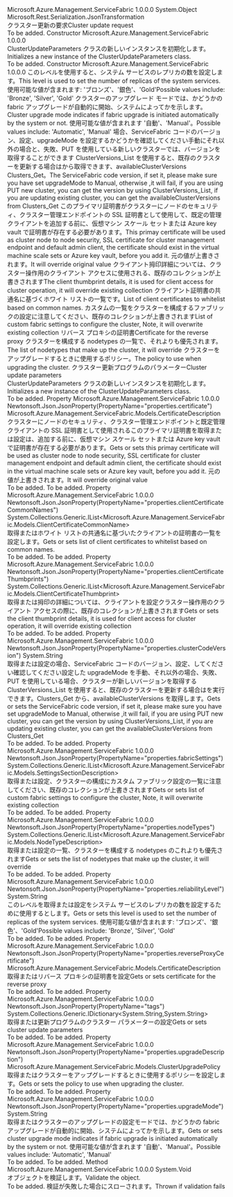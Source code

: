 <Type Name="ClusterUpdateParameters" FullName="Microsoft.Azure.Management.ServiceFabric.Models.ClusterUpdateParameters">
  <TypeSignature Language="C#" Value="public class ClusterUpdateParameters" />
  <TypeSignature Language="ILAsm" Value=".class public auto ansi beforefieldinit ClusterUpdateParameters extends System.Object" />
  <TypeSignature Language="DocId" Value="T:Microsoft.Azure.Management.ServiceFabric.Models.ClusterUpdateParameters" />
  <TypeSignature Language="VB.NET" Value="Public Class ClusterUpdateParameters" />
  <TypeSignature Language="F#" Value="type ClusterUpdateParameters = class" />
  <AssemblyInfo>
    <AssemblyName>Microsoft.Azure.Management.ServiceFabric</AssemblyName>
    <AssemblyVersion>1.0.0.0</AssemblyVersion>
  </AssemblyInfo>
  <Base>
    <BaseTypeName>System.Object</BaseTypeName>
  </Base>
  <Interfaces />
  <Attributes>
    <Attribute>
      <AttributeName>Microsoft.Rest.Serialization.JsonTransformation</AttributeName>
    </Attribute>
  </Attributes>
  <Docs>
    <summary>
            <span data-ttu-id="8f9ed-101">クラスター更新の要求</span><span class="sxs-lookup"><span data-stu-id="8f9ed-101">Cluster update request</span></span>
            </summary>
    <remarks>To be added.</remarks>
  </Docs>
  <Members>
    <Member MemberName=".ctor">
      <MemberSignature Language="C#" Value="public ClusterUpdateParameters ();" />
      <MemberSignature Language="ILAsm" Value=".method public hidebysig specialname rtspecialname instance void .ctor() cil managed" />
      <MemberSignature Language="DocId" Value="M:Microsoft.Azure.Management.ServiceFabric.Models.ClusterUpdateParameters.#ctor" />
      <MemberSignature Language="VB.NET" Value="Public Sub New ()" />
      <MemberType>Constructor</MemberType>
      <AssemblyInfo>
        <AssemblyName>Microsoft.Azure.Management.ServiceFabric</AssemblyName>
        <AssemblyVersion>1.0.0.0</AssemblyVersion>
      </AssemblyInfo>
      <Parameters />
      <Docs>
        <summary>
            <span data-ttu-id="8f9ed-102">ClusterUpdateParameters クラスの新しいインスタンスを初期化します。</span><span class="sxs-lookup"><span data-stu-id="8f9ed-102">Initializes a new instance of the ClusterUpdateParameters class.</span></span>
            </summary>
        <remarks>To be added.</remarks>
      </Docs>
    </Member>
    <Member MemberName=".ctor">
      <MemberSignature Language="C#" Value="public ClusterUpdateParameters (string reliabilityLevel = null, string upgradeMode = null, string clusterCodeVersion = null, Microsoft.Azure.Management.ServiceFabric.Models.CertificateDescription certificate = null, System.Collections.Generic.IList&lt;Microsoft.Azure.Management.ServiceFabric.Models.ClientCertificateThumbprint&gt; clientCertificateThumbprints = null, System.Collections.Generic.IList&lt;Microsoft.Azure.Management.ServiceFabric.Models.ClientCertificateCommonName&gt; clientCertificateCommonNames = null, System.Collections.Generic.IList&lt;Microsoft.Azure.Management.ServiceFabric.Models.SettingsSectionDescription&gt; fabricSettings = null, Microsoft.Azure.Management.ServiceFabric.Models.CertificateDescription reverseProxyCertificate = null, System.Collections.Generic.IList&lt;Microsoft.Azure.Management.ServiceFabric.Models.NodeTypeDescription&gt; nodeTypes = null, Microsoft.Azure.Management.ServiceFabric.Models.ClusterUpgradePolicy upgradeDescription = null, System.Collections.Generic.IDictionary&lt;string,string&gt; tags = null);" />
      <MemberSignature Language="ILAsm" Value=".method public hidebysig specialname rtspecialname instance void .ctor(string reliabilityLevel, string upgradeMode, string clusterCodeVersion, class Microsoft.Azure.Management.ServiceFabric.Models.CertificateDescription certificate, class System.Collections.Generic.IList`1&lt;class Microsoft.Azure.Management.ServiceFabric.Models.ClientCertificateThumbprint&gt; clientCertificateThumbprints, class System.Collections.Generic.IList`1&lt;class Microsoft.Azure.Management.ServiceFabric.Models.ClientCertificateCommonName&gt; clientCertificateCommonNames, class System.Collections.Generic.IList`1&lt;class Microsoft.Azure.Management.ServiceFabric.Models.SettingsSectionDescription&gt; fabricSettings, class Microsoft.Azure.Management.ServiceFabric.Models.CertificateDescription reverseProxyCertificate, class System.Collections.Generic.IList`1&lt;class Microsoft.Azure.Management.ServiceFabric.Models.NodeTypeDescription&gt; nodeTypes, class Microsoft.Azure.Management.ServiceFabric.Models.ClusterUpgradePolicy upgradeDescription, class System.Collections.Generic.IDictionary`2&lt;string, string&gt; tags) cil managed" />
      <MemberSignature Language="DocId" Value="M:Microsoft.Azure.Management.ServiceFabric.Models.ClusterUpdateParameters.#ctor(System.String,System.String,System.String,Microsoft.Azure.Management.ServiceFabric.Models.CertificateDescription,System.Collections.Generic.IList{Microsoft.Azure.Management.ServiceFabric.Models.ClientCertificateThumbprint},System.Collections.Generic.IList{Microsoft.Azure.Management.ServiceFabric.Models.ClientCertificateCommonName},System.Collections.Generic.IList{Microsoft.Azure.Management.ServiceFabric.Models.SettingsSectionDescription},Microsoft.Azure.Management.ServiceFabric.Models.CertificateDescription,System.Collections.Generic.IList{Microsoft.Azure.Management.ServiceFabric.Models.NodeTypeDescription},Microsoft.Azure.Management.ServiceFabric.Models.ClusterUpgradePolicy,System.Collections.Generic.IDictionary{System.String,System.String})" />
      <MemberSignature Language="VB.NET" Value="Public Sub New (Optional reliabilityLevel As String = null, Optional upgradeMode As String = null, Optional clusterCodeVersion As String = null, Optional certificate As CertificateDescription = null, Optional clientCertificateThumbprints As IList(Of ClientCertificateThumbprint) = null, Optional clientCertificateCommonNames As IList(Of ClientCertificateCommonName) = null, Optional fabricSettings As IList(Of SettingsSectionDescription) = null, Optional reverseProxyCertificate As CertificateDescription = null, Optional nodeTypes As IList(Of NodeTypeDescription) = null, Optional upgradeDescription As ClusterUpgradePolicy = null, Optional tags As IDictionary(Of String, String) = null)" />
      <MemberSignature Language="F#" Value="new Microsoft.Azure.Management.ServiceFabric.Models.ClusterUpdateParameters : string * string * string * Microsoft.Azure.Management.ServiceFabric.Models.CertificateDescription * System.Collections.Generic.IList&lt;Microsoft.Azure.Management.ServiceFabric.Models.ClientCertificateThumbprint&gt; * System.Collections.Generic.IList&lt;Microsoft.Azure.Management.ServiceFabric.Models.ClientCertificateCommonName&gt; * System.Collections.Generic.IList&lt;Microsoft.Azure.Management.ServiceFabric.Models.SettingsSectionDescription&gt; * Microsoft.Azure.Management.ServiceFabric.Models.CertificateDescription * System.Collections.Generic.IList&lt;Microsoft.Azure.Management.ServiceFabric.Models.NodeTypeDescription&gt; * Microsoft.Azure.Management.ServiceFabric.Models.ClusterUpgradePolicy * System.Collections.Generic.IDictionary&lt;string, string&gt; -&gt; Microsoft.Azure.Management.ServiceFabric.Models.ClusterUpdateParameters" Usage="new Microsoft.Azure.Management.ServiceFabric.Models.ClusterUpdateParameters (reliabilityLevel, upgradeMode, clusterCodeVersion, certificate, clientCertificateThumbprints, clientCertificateCommonNames, fabricSettings, reverseProxyCertificate, nodeTypes, upgradeDescription, tags)" />
      <MemberType>Constructor</MemberType>
      <AssemblyInfo>
        <AssemblyName>Microsoft.Azure.Management.ServiceFabric</AssemblyName>
        <AssemblyVersion>1.0.0.0</AssemblyVersion>
      </AssemblyInfo>
      <Parameters>
        <Parameter Name="reliabilityLevel" Type="System.String" />
        <Parameter Name="upgradeMode" Type="System.String" />
        <Parameter Name="clusterCodeVersion" Type="System.String" />
        <Parameter Name="certificate" Type="Microsoft.Azure.Management.ServiceFabric.Models.CertificateDescription" />
        <Parameter Name="clientCertificateThumbprints" Type="System.Collections.Generic.IList&lt;Microsoft.Azure.Management.ServiceFabric.Models.ClientCertificateThumbprint&gt;" />
        <Parameter Name="clientCertificateCommonNames" Type="System.Collections.Generic.IList&lt;Microsoft.Azure.Management.ServiceFabric.Models.ClientCertificateCommonName&gt;" />
        <Parameter Name="fabricSettings" Type="System.Collections.Generic.IList&lt;Microsoft.Azure.Management.ServiceFabric.Models.SettingsSectionDescription&gt;" />
        <Parameter Name="reverseProxyCertificate" Type="Microsoft.Azure.Management.ServiceFabric.Models.CertificateDescription" />
        <Parameter Name="nodeTypes" Type="System.Collections.Generic.IList&lt;Microsoft.Azure.Management.ServiceFabric.Models.NodeTypeDescription&gt;" />
        <Parameter Name="upgradeDescription" Type="Microsoft.Azure.Management.ServiceFabric.Models.ClusterUpgradePolicy" />
        <Parameter Name="tags" Type="System.Collections.Generic.IDictionary&lt;System.String,System.String&gt;" />
      </Parameters>
      <Docs>
        <param name="reliabilityLevel"><span data-ttu-id="8f9ed-103">このレベルを使用すると、システム サービスのレプリカの数を設定します。</span><span class="sxs-lookup"><span data-stu-id="8f9ed-103">This level is used to set the number of replicas of the system services.</span></span> <span data-ttu-id="8f9ed-104">使用可能な値が含まれます: 'ブロンズ'、'銀色'、'Gold'</span><span class="sxs-lookup"><span data-stu-id="8f9ed-104">Possible values include: 'Bronze', 'Silver', 'Gold'</span></span></param>
        <param name="upgradeMode"><span data-ttu-id="8f9ed-105">クラスターのアップグレード モードでは、かどうかの fabric アップグレードが自動的に開始、システムによってかを示します。</span><span class="sxs-lookup"><span data-stu-id="8f9ed-105">Cluster upgrade mode indicates if fabric upgrade is initiated automatically by the system or not.</span></span> <span data-ttu-id="8f9ed-106">使用可能な値が含まれます '自動'、'Manual'。</span><span class="sxs-lookup"><span data-stu-id="8f9ed-106">Possible values include: 'Automatic', 'Manual'</span></span></param>
        <param name="clusterCodeVersion"><span data-ttu-id="8f9ed-107">場合、ServiceFabric コードのバージョン、設定、upgradeMode を設定するかどうかを確認してください手動にそれ以外の場合と、失敗、PUT を使用している新しいクラスターでは、バージョンを取得することができます ClusterVersions_List を使用すると、既存のクラスターを更新する場合はから取得できます、availableClusterVersions Clusters_Get。</span><span class="sxs-lookup"><span data-stu-id="8f9ed-107">The ServiceFabric code version, if set it, please make sure you have set upgradeMode to Manual, otherwise ,it will fail, if you are using PUT new cluster, you can get the version by using ClusterVersions_List, if you are updating existing cluster, you can get the availableClusterVersions from Clusters_Get</span></span></param>
        <param name="certificate"><span data-ttu-id="8f9ed-108">このプライマリ証明書がクラスターにノードのセキュリティ、クラスター管理エンドポイントの SSL 証明書として使用して、既定の管理クライアントを追加する前に、仮想マシン スケール セットまたは Azure key vault で証明書が存在する必要があります。</span><span class="sxs-lookup"><span data-stu-id="8f9ed-108">This primay certificate will be used as cluster node to node security, SSL certificate for cluster management endpoint and default admin client, the certificate should exist in the virtual machine scale sets or Azure key vault, before you add it.</span></span> <span data-ttu-id="8f9ed-109">元の値が上書きされます。</span><span class="sxs-lookup"><span data-stu-id="8f9ed-109">It will override original value</span></span></param>
        <param name="clientCertificateThumbprints"><span data-ttu-id="8f9ed-110">クライアント拇印詳細については、クラスター操作用のクライアント アクセスに使用される、既存のコレクションが上書きされます</span><span class="sxs-lookup"><span data-stu-id="8f9ed-110">The client thumbprint details, it is used for client access for cluster operation, it will override existing collection</span></span></param>
        <param name="clientCertificateCommonNames"><span data-ttu-id="8f9ed-111">クライアント証明書の共通名に基づくホワイト リストの一覧です。</span><span class="sxs-lookup"><span data-stu-id="8f9ed-111">List of client certificates to whitelist based on common names.</span></span></param>
        <param name="fabricSettings"><span data-ttu-id="8f9ed-112">カスタムの一覧をクラスターを構成するファブリックの設定に注意してください、既存のコレクションが上書きされます</span><span class="sxs-lookup"><span data-stu-id="8f9ed-112">List of custom fabric settings to configure the cluster, Note, it will overwrite existing collection</span></span></param>
        <param name="reverseProxyCertificate"><span data-ttu-id="8f9ed-113">リバース プロキシの証明書</span><span class="sxs-lookup"><span data-stu-id="8f9ed-113">Certificate for the reverse proxy</span></span></param>
        <param name="nodeTypes"><span data-ttu-id="8f9ed-114">クラスターを構成する nodetypes の一覧で、それよりも優先されます。</span><span class="sxs-lookup"><span data-stu-id="8f9ed-114">The list of nodetypes that make up the cluster, it will override</span></span></param>
        <param name="upgradeDescription"><span data-ttu-id="8f9ed-115">クラスターをアップグレードするときに使用するポリシー。</span><span class="sxs-lookup"><span data-stu-id="8f9ed-115">The policy to use when upgrading the cluster.</span></span></param>
        <param name="tags"><span data-ttu-id="8f9ed-116">クラスター更新プログラムのパラメーター</span><span class="sxs-lookup"><span data-stu-id="8f9ed-116">Cluster update parameters</span></span></param>
        <summary>
            <span data-ttu-id="8f9ed-117">ClusterUpdateParameters クラスの新しいインスタンスを初期化します。</span><span class="sxs-lookup"><span data-stu-id="8f9ed-117">Initializes a new instance of the ClusterUpdateParameters class.</span></span>
            </summary>
        <remarks>To be added.</remarks>
      </Docs>
    </Member>
    <Member MemberName="Certificate">
      <MemberSignature Language="C#" Value="public Microsoft.Azure.Management.ServiceFabric.Models.CertificateDescription Certificate { get; set; }" />
      <MemberSignature Language="ILAsm" Value=".property instance class Microsoft.Azure.Management.ServiceFabric.Models.CertificateDescription Certificate" />
      <MemberSignature Language="DocId" Value="P:Microsoft.Azure.Management.ServiceFabric.Models.ClusterUpdateParameters.Certificate" />
      <MemberSignature Language="VB.NET" Value="Public Property Certificate As CertificateDescription" />
      <MemberSignature Language="F#" Value="member this.Certificate : Microsoft.Azure.Management.ServiceFabric.Models.CertificateDescription with get, set" Usage="Microsoft.Azure.Management.ServiceFabric.Models.ClusterUpdateParameters.Certificate" />
      <MemberType>Property</MemberType>
      <AssemblyInfo>
        <AssemblyName>Microsoft.Azure.Management.ServiceFabric</AssemblyName>
        <AssemblyVersion>1.0.0.0</AssemblyVersion>
      </AssemblyInfo>
      <Attributes>
        <Attribute>
          <AttributeName>Newtonsoft.Json.JsonProperty(PropertyName="properties.certificate")</AttributeName>
        </Attribute>
      </Attributes>
      <ReturnValue>
        <ReturnType>Microsoft.Azure.Management.ServiceFabric.Models.CertificateDescription</ReturnType>
      </ReturnValue>
      <Docs>
        <summary>
            <span data-ttu-id="8f9ed-118">クラスターにノードのセキュリティ、クラスター管理エンドポイントと既定管理クライアントの SSL 証明書として使用されるこのプライマリ証明書を取得または設定は、追加する前に、仮想マシン スケール セットまたは Azure key vault で証明書が存在する必要があります。</span><span class="sxs-lookup"><span data-stu-id="8f9ed-118">Gets or sets this primay certificate will be used as cluster node to node security, SSL certificate for cluster management endpoint and default admin client, the certificate should exist in the virtual machine scale sets or Azure key vault, before you add it.</span></span>
            <span data-ttu-id="8f9ed-119">元の値が上書きされます。</span><span class="sxs-lookup"><span data-stu-id="8f9ed-119">It will override original value</span></span>
            </summary>
        <value>To be added.</value>
        <remarks>To be added.</remarks>
      </Docs>
    </Member>
    <Member MemberName="ClientCertificateCommonNames">
      <MemberSignature Language="C#" Value="public System.Collections.Generic.IList&lt;Microsoft.Azure.Management.ServiceFabric.Models.ClientCertificateCommonName&gt; ClientCertificateCommonNames { get; set; }" />
      <MemberSignature Language="ILAsm" Value=".property instance class System.Collections.Generic.IList`1&lt;class Microsoft.Azure.Management.ServiceFabric.Models.ClientCertificateCommonName&gt; ClientCertificateCommonNames" />
      <MemberSignature Language="DocId" Value="P:Microsoft.Azure.Management.ServiceFabric.Models.ClusterUpdateParameters.ClientCertificateCommonNames" />
      <MemberSignature Language="VB.NET" Value="Public Property ClientCertificateCommonNames As IList(Of ClientCertificateCommonName)" />
      <MemberSignature Language="F#" Value="member this.ClientCertificateCommonNames : System.Collections.Generic.IList&lt;Microsoft.Azure.Management.ServiceFabric.Models.ClientCertificateCommonName&gt; with get, set" Usage="Microsoft.Azure.Management.ServiceFabric.Models.ClusterUpdateParameters.ClientCertificateCommonNames" />
      <MemberType>Property</MemberType>
      <AssemblyInfo>
        <AssemblyName>Microsoft.Azure.Management.ServiceFabric</AssemblyName>
        <AssemblyVersion>1.0.0.0</AssemblyVersion>
      </AssemblyInfo>
      <Attributes>
        <Attribute>
          <AttributeName>Newtonsoft.Json.JsonProperty(PropertyName="properties.clientCertificateCommonNames")</AttributeName>
        </Attribute>
      </Attributes>
      <ReturnValue>
        <ReturnType>System.Collections.Generic.IList&lt;Microsoft.Azure.Management.ServiceFabric.Models.ClientCertificateCommonName&gt;</ReturnType>
      </ReturnValue>
      <Docs>
        <summary>
            <span data-ttu-id="8f9ed-120">取得またはホワイト リストの共通名に基づいたクライアントの証明書の一覧を設定します。</span><span class="sxs-lookup"><span data-stu-id="8f9ed-120">Gets or sets list of client certificates to whitelist based on common names.</span></span>
            </summary>
        <value>To be added.</value>
        <remarks>To be added.</remarks>
      </Docs>
    </Member>
    <Member MemberName="ClientCertificateThumbprints">
      <MemberSignature Language="C#" Value="public System.Collections.Generic.IList&lt;Microsoft.Azure.Management.ServiceFabric.Models.ClientCertificateThumbprint&gt; ClientCertificateThumbprints { get; set; }" />
      <MemberSignature Language="ILAsm" Value=".property instance class System.Collections.Generic.IList`1&lt;class Microsoft.Azure.Management.ServiceFabric.Models.ClientCertificateThumbprint&gt; ClientCertificateThumbprints" />
      <MemberSignature Language="DocId" Value="P:Microsoft.Azure.Management.ServiceFabric.Models.ClusterUpdateParameters.ClientCertificateThumbprints" />
      <MemberSignature Language="VB.NET" Value="Public Property ClientCertificateThumbprints As IList(Of ClientCertificateThumbprint)" />
      <MemberSignature Language="F#" Value="member this.ClientCertificateThumbprints : System.Collections.Generic.IList&lt;Microsoft.Azure.Management.ServiceFabric.Models.ClientCertificateThumbprint&gt; with get, set" Usage="Microsoft.Azure.Management.ServiceFabric.Models.ClusterUpdateParameters.ClientCertificateThumbprints" />
      <MemberType>Property</MemberType>
      <AssemblyInfo>
        <AssemblyName>Microsoft.Azure.Management.ServiceFabric</AssemblyName>
        <AssemblyVersion>1.0.0.0</AssemblyVersion>
      </AssemblyInfo>
      <Attributes>
        <Attribute>
          <AttributeName>Newtonsoft.Json.JsonProperty(PropertyName="properties.clientCertificateThumbprints")</AttributeName>
        </Attribute>
      </Attributes>
      <ReturnValue>
        <ReturnType>System.Collections.Generic.IList&lt;Microsoft.Azure.Management.ServiceFabric.Models.ClientCertificateThumbprint&gt;</ReturnType>
      </ReturnValue>
      <Docs>
        <summary>
            <span data-ttu-id="8f9ed-121">取得または拇印の詳細については、クライアントを設定クラスター操作用のクライアント アクセスの際に、既存のコレクションが上書きされます</span><span class="sxs-lookup"><span data-stu-id="8f9ed-121">Gets or sets the client thumbprint details, it is used for client access for cluster operation, it will override existing collection</span></span>
            </summary>
        <value>To be added.</value>
        <remarks>To be added.</remarks>
      </Docs>
    </Member>
    <Member MemberName="ClusterCodeVersion">
      <MemberSignature Language="C#" Value="public string ClusterCodeVersion { get; set; }" />
      <MemberSignature Language="ILAsm" Value=".property instance string ClusterCodeVersion" />
      <MemberSignature Language="DocId" Value="P:Microsoft.Azure.Management.ServiceFabric.Models.ClusterUpdateParameters.ClusterCodeVersion" />
      <MemberSignature Language="VB.NET" Value="Public Property ClusterCodeVersion As String" />
      <MemberSignature Language="F#" Value="member this.ClusterCodeVersion : string with get, set" Usage="Microsoft.Azure.Management.ServiceFabric.Models.ClusterUpdateParameters.ClusterCodeVersion" />
      <MemberType>Property</MemberType>
      <AssemblyInfo>
        <AssemblyName>Microsoft.Azure.Management.ServiceFabric</AssemblyName>
        <AssemblyVersion>1.0.0.0</AssemblyVersion>
      </AssemblyInfo>
      <Attributes>
        <Attribute>
          <AttributeName>Newtonsoft.Json.JsonProperty(PropertyName="properties.clusterCodeVersion")</AttributeName>
        </Attribute>
      </Attributes>
      <ReturnValue>
        <ReturnType>System.String</ReturnType>
      </ReturnValue>
      <Docs>
        <summary>
            <span data-ttu-id="8f9ed-122">取得または設定の場合、ServiceFabric コードのバージョン、設定、してください確認してください設定した upgradeMode を手動、それ以外の場合、失敗、PUT を使用している場合、クラスターが新しいバージョンを取得する ClusterVersions_List を使用すると、既存のクラスターを更新する場合はを実行できます。Clusters_Get から、availableClusterVersions を取得します。</span><span class="sxs-lookup"><span data-stu-id="8f9ed-122">Gets or sets the ServiceFabric code version, if set it, please make sure you have set upgradeMode to Manual, otherwise ,it will fail, if you are using PUT new cluster, you can get the version by using ClusterVersions_List, if you are updating existing cluster, you can get the availableClusterVersions from Clusters_Get</span></span>
            </summary>
        <value>To be added.</value>
        <remarks>To be added.</remarks>
      </Docs>
    </Member>
    <Member MemberName="FabricSettings">
      <MemberSignature Language="C#" Value="public System.Collections.Generic.IList&lt;Microsoft.Azure.Management.ServiceFabric.Models.SettingsSectionDescription&gt; FabricSettings { get; set; }" />
      <MemberSignature Language="ILAsm" Value=".property instance class System.Collections.Generic.IList`1&lt;class Microsoft.Azure.Management.ServiceFabric.Models.SettingsSectionDescription&gt; FabricSettings" />
      <MemberSignature Language="DocId" Value="P:Microsoft.Azure.Management.ServiceFabric.Models.ClusterUpdateParameters.FabricSettings" />
      <MemberSignature Language="VB.NET" Value="Public Property FabricSettings As IList(Of SettingsSectionDescription)" />
      <MemberSignature Language="F#" Value="member this.FabricSettings : System.Collections.Generic.IList&lt;Microsoft.Azure.Management.ServiceFabric.Models.SettingsSectionDescription&gt; with get, set" Usage="Microsoft.Azure.Management.ServiceFabric.Models.ClusterUpdateParameters.FabricSettings" />
      <MemberType>Property</MemberType>
      <AssemblyInfo>
        <AssemblyName>Microsoft.Azure.Management.ServiceFabric</AssemblyName>
        <AssemblyVersion>1.0.0.0</AssemblyVersion>
      </AssemblyInfo>
      <Attributes>
        <Attribute>
          <AttributeName>Newtonsoft.Json.JsonProperty(PropertyName="properties.fabricSettings")</AttributeName>
        </Attribute>
      </Attributes>
      <ReturnValue>
        <ReturnType>System.Collections.Generic.IList&lt;Microsoft.Azure.Management.ServiceFabric.Models.SettingsSectionDescription&gt;</ReturnType>
      </ReturnValue>
      <Docs>
        <summary>
            <span data-ttu-id="8f9ed-123">取得または設定、クラスターの構成にカスタム ファブリック設定の一覧に注意してください、既存のコレクションが上書きされます</span><span class="sxs-lookup"><span data-stu-id="8f9ed-123">Gets or sets list of custom fabric settings to configure the cluster, Note, it will overwrite existing collection</span></span>
            </summary>
        <value>To be added.</value>
        <remarks>To be added.</remarks>
      </Docs>
    </Member>
    <Member MemberName="NodeTypes">
      <MemberSignature Language="C#" Value="public System.Collections.Generic.IList&lt;Microsoft.Azure.Management.ServiceFabric.Models.NodeTypeDescription&gt; NodeTypes { get; set; }" />
      <MemberSignature Language="ILAsm" Value=".property instance class System.Collections.Generic.IList`1&lt;class Microsoft.Azure.Management.ServiceFabric.Models.NodeTypeDescription&gt; NodeTypes" />
      <MemberSignature Language="DocId" Value="P:Microsoft.Azure.Management.ServiceFabric.Models.ClusterUpdateParameters.NodeTypes" />
      <MemberSignature Language="VB.NET" Value="Public Property NodeTypes As IList(Of NodeTypeDescription)" />
      <MemberSignature Language="F#" Value="member this.NodeTypes : System.Collections.Generic.IList&lt;Microsoft.Azure.Management.ServiceFabric.Models.NodeTypeDescription&gt; with get, set" Usage="Microsoft.Azure.Management.ServiceFabric.Models.ClusterUpdateParameters.NodeTypes" />
      <MemberType>Property</MemberType>
      <AssemblyInfo>
        <AssemblyName>Microsoft.Azure.Management.ServiceFabric</AssemblyName>
        <AssemblyVersion>1.0.0.0</AssemblyVersion>
      </AssemblyInfo>
      <Attributes>
        <Attribute>
          <AttributeName>Newtonsoft.Json.JsonProperty(PropertyName="properties.nodeTypes")</AttributeName>
        </Attribute>
      </Attributes>
      <ReturnValue>
        <ReturnType>System.Collections.Generic.IList&lt;Microsoft.Azure.Management.ServiceFabric.Models.NodeTypeDescription&gt;</ReturnType>
      </ReturnValue>
      <Docs>
        <summary>
            <span data-ttu-id="8f9ed-124">取得または設定の一覧、クラスターを構成する nodetypes のこれよりも優先されます</span><span class="sxs-lookup"><span data-stu-id="8f9ed-124">Gets or sets the list of nodetypes that make up the cluster, it will override</span></span>
            </summary>
        <value>To be added.</value>
        <remarks>To be added.</remarks>
      </Docs>
    </Member>
    <Member MemberName="ReliabilityLevel">
      <MemberSignature Language="C#" Value="public string ReliabilityLevel { get; set; }" />
      <MemberSignature Language="ILAsm" Value=".property instance string ReliabilityLevel" />
      <MemberSignature Language="DocId" Value="P:Microsoft.Azure.Management.ServiceFabric.Models.ClusterUpdateParameters.ReliabilityLevel" />
      <MemberSignature Language="VB.NET" Value="Public Property ReliabilityLevel As String" />
      <MemberSignature Language="F#" Value="member this.ReliabilityLevel : string with get, set" Usage="Microsoft.Azure.Management.ServiceFabric.Models.ClusterUpdateParameters.ReliabilityLevel" />
      <MemberType>Property</MemberType>
      <AssemblyInfo>
        <AssemblyName>Microsoft.Azure.Management.ServiceFabric</AssemblyName>
        <AssemblyVersion>1.0.0.0</AssemblyVersion>
      </AssemblyInfo>
      <Attributes>
        <Attribute>
          <AttributeName>Newtonsoft.Json.JsonProperty(PropertyName="properties.reliabilityLevel")</AttributeName>
        </Attribute>
      </Attributes>
      <ReturnValue>
        <ReturnType>System.String</ReturnType>
      </ReturnValue>
      <Docs>
        <summary>
            <span data-ttu-id="8f9ed-125">このレベルを取得または設定をシステム サービスのレプリカの数を設定するために使用するとします。</span><span class="sxs-lookup"><span data-stu-id="8f9ed-125">Gets or sets this level is used to set the number of replicas of the system services.</span></span> <span data-ttu-id="8f9ed-126">使用可能な値が含まれます: 'ブロンズ'、'銀色'、'Gold'</span><span class="sxs-lookup"><span data-stu-id="8f9ed-126">Possible values include: 'Bronze', 'Silver', 'Gold'</span></span>
            </summary>
        <value>To be added.</value>
        <remarks>To be added.</remarks>
      </Docs>
    </Member>
    <Member MemberName="ReverseProxyCertificate">
      <MemberSignature Language="C#" Value="public Microsoft.Azure.Management.ServiceFabric.Models.CertificateDescription ReverseProxyCertificate { get; set; }" />
      <MemberSignature Language="ILAsm" Value=".property instance class Microsoft.Azure.Management.ServiceFabric.Models.CertificateDescription ReverseProxyCertificate" />
      <MemberSignature Language="DocId" Value="P:Microsoft.Azure.Management.ServiceFabric.Models.ClusterUpdateParameters.ReverseProxyCertificate" />
      <MemberSignature Language="VB.NET" Value="Public Property ReverseProxyCertificate As CertificateDescription" />
      <MemberSignature Language="F#" Value="member this.ReverseProxyCertificate : Microsoft.Azure.Management.ServiceFabric.Models.CertificateDescription with get, set" Usage="Microsoft.Azure.Management.ServiceFabric.Models.ClusterUpdateParameters.ReverseProxyCertificate" />
      <MemberType>Property</MemberType>
      <AssemblyInfo>
        <AssemblyName>Microsoft.Azure.Management.ServiceFabric</AssemblyName>
        <AssemblyVersion>1.0.0.0</AssemblyVersion>
      </AssemblyInfo>
      <Attributes>
        <Attribute>
          <AttributeName>Newtonsoft.Json.JsonProperty(PropertyName="properties.reverseProxyCertificate")</AttributeName>
        </Attribute>
      </Attributes>
      <ReturnValue>
        <ReturnType>Microsoft.Azure.Management.ServiceFabric.Models.CertificateDescription</ReturnType>
      </ReturnValue>
      <Docs>
        <summary>
            <span data-ttu-id="8f9ed-127">取得またはリバース プロキシの証明書を設定</span><span class="sxs-lookup"><span data-stu-id="8f9ed-127">Gets or sets certificate for the reverse proxy</span></span>
            </summary>
        <value>To be added.</value>
        <remarks>To be added.</remarks>
      </Docs>
    </Member>
    <Member MemberName="Tags">
      <MemberSignature Language="C#" Value="public System.Collections.Generic.IDictionary&lt;string,string&gt; Tags { get; set; }" />
      <MemberSignature Language="ILAsm" Value=".property instance class System.Collections.Generic.IDictionary`2&lt;string, string&gt; Tags" />
      <MemberSignature Language="DocId" Value="P:Microsoft.Azure.Management.ServiceFabric.Models.ClusterUpdateParameters.Tags" />
      <MemberSignature Language="VB.NET" Value="Public Property Tags As IDictionary(Of String, String)" />
      <MemberSignature Language="F#" Value="member this.Tags : System.Collections.Generic.IDictionary&lt;string, string&gt; with get, set" Usage="Microsoft.Azure.Management.ServiceFabric.Models.ClusterUpdateParameters.Tags" />
      <MemberType>Property</MemberType>
      <AssemblyInfo>
        <AssemblyName>Microsoft.Azure.Management.ServiceFabric</AssemblyName>
        <AssemblyVersion>1.0.0.0</AssemblyVersion>
      </AssemblyInfo>
      <Attributes>
        <Attribute>
          <AttributeName>Newtonsoft.Json.JsonProperty(PropertyName="tags")</AttributeName>
        </Attribute>
      </Attributes>
      <ReturnValue>
        <ReturnType>System.Collections.Generic.IDictionary&lt;System.String,System.String&gt;</ReturnType>
      </ReturnValue>
      <Docs>
        <summary>
            <span data-ttu-id="8f9ed-128">取得または更新プログラムのクラスター パラメーターの設定</span><span class="sxs-lookup"><span data-stu-id="8f9ed-128">Gets or sets cluster update parameters</span></span>
            </summary>
        <value>To be added.</value>
        <remarks>To be added.</remarks>
      </Docs>
    </Member>
    <Member MemberName="UpgradeDescription">
      <MemberSignature Language="C#" Value="public Microsoft.Azure.Management.ServiceFabric.Models.ClusterUpgradePolicy UpgradeDescription { get; set; }" />
      <MemberSignature Language="ILAsm" Value=".property instance class Microsoft.Azure.Management.ServiceFabric.Models.ClusterUpgradePolicy UpgradeDescription" />
      <MemberSignature Language="DocId" Value="P:Microsoft.Azure.Management.ServiceFabric.Models.ClusterUpdateParameters.UpgradeDescription" />
      <MemberSignature Language="VB.NET" Value="Public Property UpgradeDescription As ClusterUpgradePolicy" />
      <MemberSignature Language="F#" Value="member this.UpgradeDescription : Microsoft.Azure.Management.ServiceFabric.Models.ClusterUpgradePolicy with get, set" Usage="Microsoft.Azure.Management.ServiceFabric.Models.ClusterUpdateParameters.UpgradeDescription" />
      <MemberType>Property</MemberType>
      <AssemblyInfo>
        <AssemblyName>Microsoft.Azure.Management.ServiceFabric</AssemblyName>
        <AssemblyVersion>1.0.0.0</AssemblyVersion>
      </AssemblyInfo>
      <Attributes>
        <Attribute>
          <AttributeName>Newtonsoft.Json.JsonProperty(PropertyName="properties.upgradeDescription")</AttributeName>
        </Attribute>
      </Attributes>
      <ReturnValue>
        <ReturnType>Microsoft.Azure.Management.ServiceFabric.Models.ClusterUpgradePolicy</ReturnType>
      </ReturnValue>
      <Docs>
        <summary>
            <span data-ttu-id="8f9ed-129">取得またはクラスターをアップグレードするときに使用するポリシーを設定します。</span><span class="sxs-lookup"><span data-stu-id="8f9ed-129">Gets or sets the policy to use when upgrading the cluster.</span></span>
            </summary>
        <value>To be added.</value>
        <remarks>To be added.</remarks>
      </Docs>
    </Member>
    <Member MemberName="UpgradeMode">
      <MemberSignature Language="C#" Value="public string UpgradeMode { get; set; }" />
      <MemberSignature Language="ILAsm" Value=".property instance string UpgradeMode" />
      <MemberSignature Language="DocId" Value="P:Microsoft.Azure.Management.ServiceFabric.Models.ClusterUpdateParameters.UpgradeMode" />
      <MemberSignature Language="VB.NET" Value="Public Property UpgradeMode As String" />
      <MemberSignature Language="F#" Value="member this.UpgradeMode : string with get, set" Usage="Microsoft.Azure.Management.ServiceFabric.Models.ClusterUpdateParameters.UpgradeMode" />
      <MemberType>Property</MemberType>
      <AssemblyInfo>
        <AssemblyName>Microsoft.Azure.Management.ServiceFabric</AssemblyName>
        <AssemblyVersion>1.0.0.0</AssemblyVersion>
      </AssemblyInfo>
      <Attributes>
        <Attribute>
          <AttributeName>Newtonsoft.Json.JsonProperty(PropertyName="properties.upgradeMode")</AttributeName>
        </Attribute>
      </Attributes>
      <ReturnValue>
        <ReturnType>System.String</ReturnType>
      </ReturnValue>
      <Docs>
        <summary>
            <span data-ttu-id="8f9ed-130">取得またはクラスターのアップグレードの設定モードでは、かどうかの fabric アップグレードが自動的に開始、システムによってかを示します。</span><span class="sxs-lookup"><span data-stu-id="8f9ed-130">Gets or sets cluster upgrade mode indicates if fabric upgrade is initiated automatically by the system or not.</span></span> <span data-ttu-id="8f9ed-131">使用可能な値が含まれます '自動'、'Manual'。</span><span class="sxs-lookup"><span data-stu-id="8f9ed-131">Possible values include: 'Automatic', 'Manual'</span></span>
            </summary>
        <value>To be added.</value>
        <remarks>To be added.</remarks>
      </Docs>
    </Member>
    <Member MemberName="Validate">
      <MemberSignature Language="C#" Value="public virtual void Validate ();" />
      <MemberSignature Language="ILAsm" Value=".method public hidebysig newslot virtual instance void Validate() cil managed" />
      <MemberSignature Language="DocId" Value="M:Microsoft.Azure.Management.ServiceFabric.Models.ClusterUpdateParameters.Validate" />
      <MemberSignature Language="VB.NET" Value="Public Overridable Sub Validate ()" />
      <MemberSignature Language="F#" Value="abstract member Validate : unit -&gt; unit&#xA;override this.Validate : unit -&gt; unit" Usage="clusterUpdateParameters.Validate " />
      <MemberType>Method</MemberType>
      <AssemblyInfo>
        <AssemblyName>Microsoft.Azure.Management.ServiceFabric</AssemblyName>
        <AssemblyVersion>1.0.0.0</AssemblyVersion>
      </AssemblyInfo>
      <ReturnValue>
        <ReturnType>System.Void</ReturnType>
      </ReturnValue>
      <Parameters />
      <Docs>
        <summary>
            <span data-ttu-id="8f9ed-132">オブジェクトを検証します。</span><span class="sxs-lookup"><span data-stu-id="8f9ed-132">Validate the object.</span></span>
            </summary>
        <remarks>To be added.</remarks>
        <exception cref="T:Microsoft.Rest.ValidationException">
            <span data-ttu-id="8f9ed-133">検証が失敗した場合にスローされます。</span><span class="sxs-lookup"><span data-stu-id="8f9ed-133">Thrown if validation fails</span></span>
            </exception>
      </Docs>
    </Member>
  </Members>
</Type>